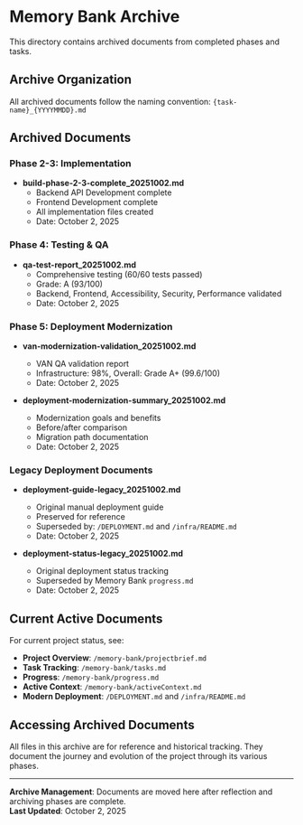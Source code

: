 # Memory Bank Archive

This directory contains archived documents from completed phases and tasks.

## Archive Organization

All archived documents follow the naming convention: `{task-name}_{YYYYMMDD}.md`

## Archived Documents

### Phase 2-3: Implementation
- **build-phase-2-3-complete_20251002.md**
  - Backend API Development complete
  - Frontend Development complete
  - All implementation files created
  - Date: October 2, 2025

### Phase 4: Testing & QA
- **qa-test-report_20251002.md**
  - Comprehensive testing (60/60 tests passed)
  - Grade: A (93/100)
  - Backend, Frontend, Accessibility, Security, Performance validated
  - Date: October 2, 2025

### Phase 5: Deployment Modernization
- **van-modernization-validation_20251002.md**
  - VAN QA validation report
  - Infrastructure: 98%, Overall: Grade A+ (99.6/100)
  - Date: October 2, 2025

- **deployment-modernization-summary_20251002.md**
  - Modernization goals and benefits
  - Before/after comparison
  - Migration path documentation
  - Date: October 2, 2025

### Legacy Deployment Documents
- **deployment-guide-legacy_20251002.md**
  - Original manual deployment guide
  - Preserved for reference
  - Superseded by: `/DEPLOYMENT.md` and `/infra/README.md`
  - Date: October 2, 2025

- **deployment-status-legacy_20251002.md**
  - Original deployment status tracking
  - Superseded by Memory Bank `progress.md`
  - Date: October 2, 2025

## Current Active Documents

For current project status, see:
- **Project Overview**: `/memory-bank/projectbrief.md`
- **Task Tracking**: `/memory-bank/tasks.md`
- **Progress**: `/memory-bank/progress.md`
- **Active Context**: `/memory-bank/activeContext.md`
- **Modern Deployment**: `/DEPLOYMENT.md` and `/infra/README.md`

## Accessing Archived Documents

All files in this archive are for reference and historical tracking. They document the journey and evolution of the project through its various phases.

---

**Archive Management**: Documents are moved here after reflection and archiving phases are complete.  
**Last Updated**: October 2, 2025
